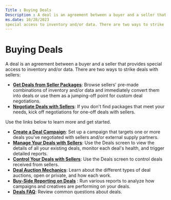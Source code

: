 ```yaml
---
Title : Buying Deals
Description : A deal is an agreement between a buyer and a seller that provides
ms.date: 10/28/2023
special access to inventory and/or data. There are two ways to strike
---
```



# Buying Deals



A deal is an agreement between a buyer and a seller that provides
special access to inventory and/or data. There are two ways to strike
deals with sellers:

- **<a href="get-deals-from-seller-packages.md" class="xref">Get Deals
  from Seller Packages</a>**: Browse sellers' pre-made combinations of
  inventory and/or data and immediately convert them into deals or use
  them as a jumping-off point for custom deal negotiations.
- **<a href="negotiate-deals-with-sellers.md" class="xref">Negotiate Deals
  with Sellers</a>**: If you don't find packages that meet your needs,
  kick off negotiations for one-off deals with sellers.

Use the links below to learn more and get started.

- **<a href="create-a-deal-campaign.md" class="xref">Create a Deal
  Campaign</a>**: Set up a campaign that targets one or more deals
  you've negotiated with sellers and/or external supply partners.
- **<a href="manage-your-deals-with-sellers.md" class="xref">Manage Your
  Deals with Sellers</a>**: Use the Deals screen to view the details of
  all your existing deals, monitor each deal's health, and trigger
  detailed reports.
- **<a href="control-your-deals-with-sellers.md" class="xref">Control Your
  Deals with Sellers</a>**: Use the Deals screen to control deals
  received from sellers.
- **<a href="deal-auction-mechanics.md" class="xref">Deal Auction
  Mechanics</a>**: Learn about the different types of deal auctions,
  open or private, and how each work.
- **<a href="buy-side-reporting-on-deals.md" class="xref">Buy-Side
  Reporting on Deals</a>** : Run various reports to analyze how
  campaigns and creatives are performing on your deals.
- **<a href="deals-faq.md" class="xref">Deals FAQ</a>**: Review common
  questions about deals.




